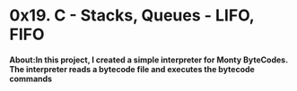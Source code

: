 # 0x19. C - Stacks, Queues - LIFO, FIFO

<!----->

#### About:In this project, I created a simple interpreter for Monty ByteCodes. The interpreter reads a bytecode file and executes the bytecode commands

